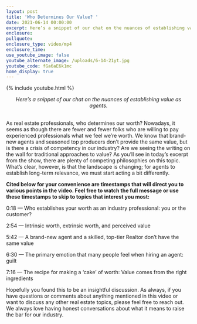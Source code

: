 ```yaml
---
layout: post
title: 'Who Determines Our Value? '
date: 2021-06-14 00:00:00
excerpt: Here’s a snippet of our chat on the nuances of establishing value as agents.
enclosure:
pullquote:
enclosure_type: video/mp4
enclosure_time:
use_youtube_image: false
youtube_alternate_image: /uploads/6-14-21yt.jpg
youtube_code: fGa6aE6k1mc
home_display: true
---
```

{% include youtube.html %}

<center><em>Here&rsquo;s a snippet of our chat on the nuances of establishing value as agents.</em></center>

<center>&nbsp;</center>

As real estate professionals, who determines our worth? Nowadays, it seems as though there are fewer and fewer folks who are willing to pay experienced professionals what we feel we’re worth. We know that brand-new agents and seasoned top producers don’t provide the same value, but is there a crisis of competency in our industry? Are we seeing the writing on the wall for traditional approaches to value? As you’ll see in today’s excerpt from the show, there are plenty of competing philosophies on this topic. What’s clear, however, is that the landscape is changing; for agents to establish long-term relevance, we must start acting a bit differently.

**Cited below for your convenience are timestamps that will direct you to various points in the video. Feel free to watch the full message or use these timestamps to skip to topics that interest you most:&nbsp;**

0:18 — Who establishes your worth as an industry professional: you or the customer?&nbsp;

2:54 — Intrinsic worth, extrinsic worth, and perceived value&nbsp;

5:42 — A brand-new agent and a skilled, top-tier Realtor don’t have the same value

6:30 — The primary emotion that many people feel when hiring an agent: guilt&nbsp;

7:16 — The recipe for making a ‘cake’ of worth: Value comes from the right ingredients

Hopefully you found this to be an insightful discussion. As always, if you have questions or comments about anything mentioned in this video or want to discuss any other real estate topics, please feel free to reach out. We always love having honest conversations about what it means to raise the bar for our industry.
